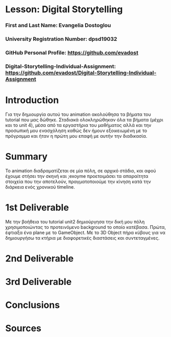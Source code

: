 # Lesson: Digital Storytelling

### First and Last Name: Evangelia Dostoglou
### University Registration Number: dpsd19032
### GitHub Personal Profile: https://github.com/evadost
### Digital-Storytelling-Individual-Assignment: https://github.com/evadost/Digital-Storytelling-Individual-Assignment

# Introduction
Για την δημιουργία αυτού του animation ακολούθησα τα βήματα του tutorial που μας δώθηκε. Σταδιακά ολοκληρώθηκαν όλα τα βήματα (μέχρι και το unit 4), μέσα από τα εργαστήρια του μαθήματος αλλά και την προσωπική μου ενασχόληση καθώς δεν ήμουν εξοικειωμένη με το πρόγραμμα και ήταν η πρώτη μου επαφή με αυτήν την διαδικασία.


# Summary
Το animation διαδραματίζεται σε μία πόλη, σε αρχικό στάδιο, και αφού έχουμε στήσει την σκηνή και ;exoyme προετοιμάσει τα απαραίτητα στοιχεία που την αποτελούν, πραγματοποιούμε την κίνηση κατά την διάρκεια ενός χρονικού timeline.

# 1st Deliverable
Με την βοήθεια του tutorial unit2 δημιούργησα την δική μου πόλη χρησιμοποιώντας το προτεινόμενο background το οποίο κατέβασα. Πρώτα, έφτιαξα ένα plane με το GameObject. Με το 3D Object πήρα κύβους για να δημιουργήσω τα κτήρια με διαφορετικές διαστάσεις και συντεταγμένες. 
# 2nd Deliverable


# 3rd Deliverable 


# Conclusions


# Sources
